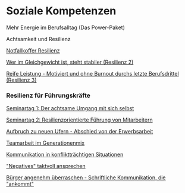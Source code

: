 # Soziale Kompetenzen

Mehr Energie im Berufsalltag  (Das Power-Paket) 

Achtsamkeit und Resilienz

[Notfallkoffer Resilienz ](resilienz-1)

[Wer im Gleichgewicht ist, steht stabiler (Resilienz 2)](resilienz-2)

[Reife Leistung - Motiviert und ohne Burnout durchs letzte Berufsdrittel (Resilienz 3)](resilienz-3)



### Resilienz für Führungskräfte
[Seminartag 1: Der achtsame Umgang mit sich selbst](https://)

[Seminartag 2: Resilienzorientierte Führung von Mitarbeitern](https://)


[Aufbruch zu neuen Ufern - Abschied von der Erwerbsarbeit](aufbruch-zu-neuen-ufern)

[Teamarbeit im Generationenmix](teamarbeit-im-generationenmix)

[Kommunikation in konfliktträchtigen Situationen](kommunikation-in-konflikten)

["Negatives" taktvoll ansprechen](negatives-taktvoll-ansprechen)

[Bürger angenehm überraschen - Schriftliche Kommunikation, die "ankommt"](buerger-ueberraschen)